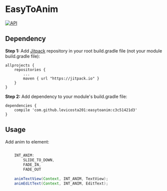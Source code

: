 # EasyToAnim


[![API](https://img.shields.io/badge/API-15%2B-brightgreen.svg?style=flat)](https://android-arsenal.com/api?level=14)

## Dependency

**Step 1:** Add [Jitpack](https://jitpack.io) repository in your root build.gradle file (not your module build.gradle file):

```
allprojects {
    repositories {
        ...
        maven { url "https://jitpack.io" }
    }
}
```


**Step 2:** Add dependency to your module's build.gradle file:

```
dependencies {
    compile 'com.github.levicosta201:easytoanim:c3c51421d3'
}
```

## Usage

Add anim to element:

```java
    
	INT_ANIM:
		SLIDE_TO_DOWN,
		FADE_IN,
		FADE_OUT
		
	animTextView(Context, INT_ANIM, TextView);
	animEditText(Context, INT_ANIM, EditText);
	
```
